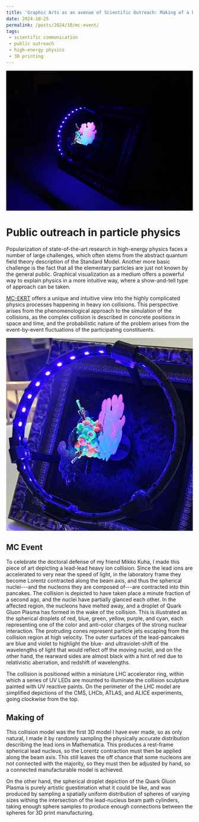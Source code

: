 ```yaml
---
title: 'Graphic Arts as an avenue of Scientific Outreach: Making of a heavy ion collision 3D sculpture'
date: 2024-10-25
permalink: /posts/2024/10/mc-event/
tags:
 - scientific communication
 - public outreach
 - high-energy physics
 - 3D printing
---
```


<img src='/images/mc-event-dark.jpg'>


Public outreach in particle physics
======

Popularization of state-of-the-art research in high-energy physics faces a number of large challenges, which often stems from the abstract quantum field theory description of the Standard Model. Another more basic challenge is the fact that all the elementary particles are just not known by the general public. Graphical visualization as a medium offers a powerful way to explain physics in a more intuitive way, where a show-and-tell type of approach can be taken. 

[MC-EKRT](https://arxiv.org/abs/2406.17592) offers a unique and intuitive view into the highly complicated physics processes happening in heavy ion collisions. This perspective arises from the phenomenological approach to the simulation of the collisions, as the complex collision is described in concrete positions in space and time, and the probabilistic nature of the problem arises from the event-by-event fluctuations of the participating constituents.


<img src='/images/mc-event-light.jpg'>

MC Event
------

To celebrate the doctoral defense of my friend Mikko Kuha, I made this piece of art depicting a lead-lead heavy ion collision. Since the lead ions are accelerated to very near the speed of light, in the laboratory frame they become Lorentz contracted along the beam axis, and thus the spherical nuclei---and the nucleons they are composed of---are contracted into thin pancakes. The collision is depicted to have taken place a minute fraction of a second ago, and the nuclei have partially glanced each other. In the affected region, the nucleons have melted away, and a droplet of Quark Gluon Plasma has formed in the wake of the collision. This is illustrated as the spherical droplets of red, blue, green, yellow, purple, and cyan, each representing one of the color and anti-color charges of the strong nuclear interaction. The protruding cones represent particle jets escaping from the collision region at high velocity. The outer surfaces of the lead-pancakes are blue and violet to highlight the blue- and ultraviolet-shift of the wavelengths of light that would reflect off the moving nuclei, and on the other hand, the rearward sides are almost black with a hint of red due to relativistic aberration, and redshift of wavelengths.

The collision is positioned within a miniature LHC accelerator ring, within which a series of UV LEDs are mounted to illuminate the collision sculpture painted with UV reactive paints. On the perimeter of the LHC model are simplified depictions of the CMS, LHCb, ATLAS, and ALICE experiments, going clockwise from the top.


Making of
------

This collision model was the first 3D model I have ever made, so as only natural, I made it by randomly sampling the physically accurate distribution describing the lead ions in Mathematica. This produces a rest-frame spherical lead nucleus, so the Lorentz contraction must then be applied along the beam axis. This still leaves the off chance that some nucleons are not connected with the majority, so they must then be adjusted by hand, so a connected manufacturable model is achieved.

On the other hand, the spherical droplet depiction of the Quark Gluon Plasma is purely artistic guestimation what it could be like, and was produced by sampling a spatially uniform distribution of spheres of varying sizes withing the intersection of the lead-nucleus beam path cylinders, taking enough sphere samples to produce enough connections between the spheres for 3D print manufacturing.
